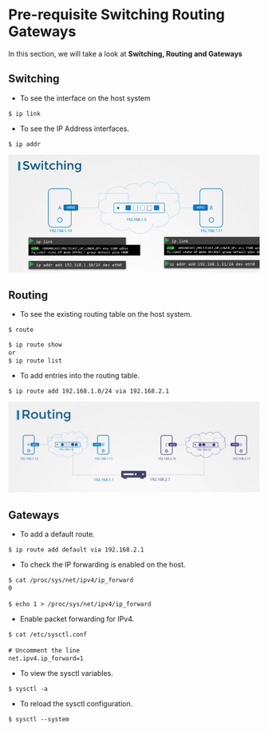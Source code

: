 # Pre-requisite Switching Routing Gateways


In this section, we will take a look at **Switching, Routing and Gateways**

## Switching

- To see the interface on the host system

```
$ ip link
```
- To see the IP Address interfaces.

```
$ ip addr
```

![net-14](../images/net14.PNG)

## Routing

- To see the existing routing table on the host system.

```
$ route
```
```
$ ip route show
or
$ ip route list
```

- To add entries into the routing table.

```
$ ip route add 192.168.1.0/24 via 192.168.2.1
```

![net-15](../images/net15.PNG)

## Gateways

- To add a default route.
```
$ ip route add default via 192.168.2.1
```

- To check the IP forwarding is enabled on the host.
```
$ cat /proc/sys/net/ipv4/ip_forward
0

$ echo 1 > /proc/sys/net/ipv4/ip_forward
```

- Enable packet forwarding for IPv4.
```
$ cat /etc/sysctl.conf

# Uncomment the line
net.ipv4.ip_forward=1
```

- To view the sysctl variables.
```
$ sysctl -a 
```

- To reload the sysctl configuration.
```
$ sysctl --system
```





